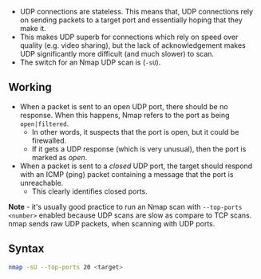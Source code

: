 - UDP connections are stateless. This means that, UDP connections rely on sending packets to a target port and essentially hoping that they make it.
- This makes UDP superb for connections which rely on speed over quality (e.g. video sharing), but the lack of acknowledgement makes UDP significantly more difficult (and much slower) to scan.
- The switch for an Nmap UDP scan is (`-sU`).

## Working
- When a packet is sent to an open UDP port, there should be no response. When this happens, Nmap refers to the port as being `open|filtered`. 
	- In other words, it suspects that the port is open, but it could be firewalled.
	- If it gets a UDP response (which is very unusual), then the port is marked as _open_.
- When a packet is sent to a _closed_ UDP port, the target should respond with an ICMP (ping) packet containing a message that the port is unreachable.
	- This clearly identifies closed ports.

**Note** - it's usually good practice to run an Nmap scan with `--top-ports <number>` enabled because UDP scans are slow as compare to TCP scans. nmap sends raw UDP packets, when scanning with UDP ports.

## Syntax
```bash
nmap -sU --top-ports 20 <target>
```
